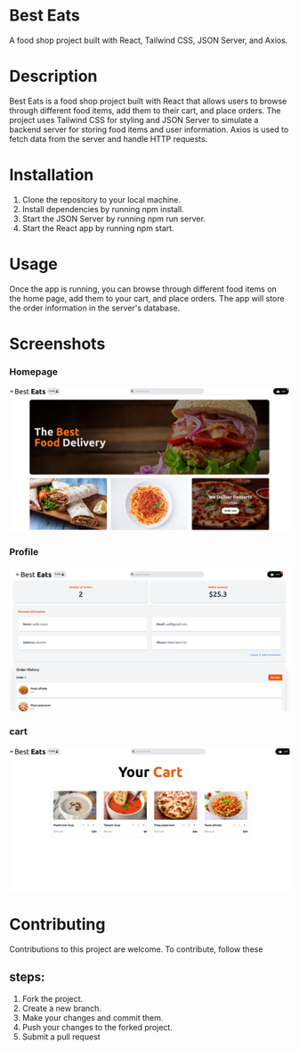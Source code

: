 # Best Eats

A food shop project built with React, Tailwind CSS, JSON Server, and Axios.

# Description

Best Eats is a food shop project built with React that allows users to browse through different food items, add them to their cart, and place orders. The project uses Tailwind CSS for styling and JSON Server to simulate a backend server for storing food items and user information. Axios is used to fetch data from the server and handle HTTP requests.

# Installation

1. Clone the repository to your local machine.
2. Install dependencies by running npm install.
3. Start the JSON Server by running npm run server.
4. Start the React app by running npm start.

# Usage

Once the app is running, you can browse through different food items on the home page, add them to your cart, and place orders. The app will store the order information in the server's database.

# Screenshots

### Homepage

![Homepage screenshot](./public/images/home.png "Homepage")

### Profile

![profile screenshot](./public/images/profile.png "profile")

### cart

![cartpage screenshot](./public/images/cart.png "cart")

# Contributing

Contributions to this project are welcome. To contribute, follow these

## steps:

1. Fork the project.
2. Create a new branch.
3. Make your changes and commit them.
4. Push your changes to the forked project.
5. Submit a pull request
